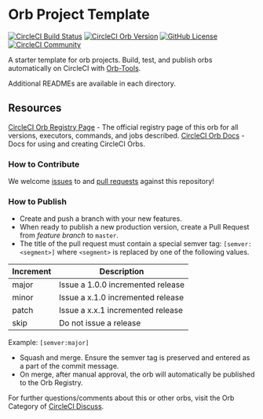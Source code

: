 # Orb Project Template

[![CircleCI Build Status](https://circleci.com/gh/tyler-jachetta/gcloud_pip_conf_orb.svg?style=shield "CircleCI Build Status")](https://circleci.com/gh/tyler-jachetta/gcloud_pip_conf_orb) [![CircleCI Orb Version](https://badges.circleci.com/orbs/tyler-jachetta/gcloud_pip_conf.svg)](https://circleci.com/orbs/registry/orb/tyler-jachetta/gcloud_pip_conf) [![GitHub License](https://img.shields.io/badge/license-MIT-lightgrey.svg)](https://raw.githubusercontent.com/tyler-jachetta/gcloud_pip_conf_orb/master/LICENSE) [![CircleCI Community](https://img.shields.io/badge/community-CircleCI%20Discuss-343434.svg)](https://discuss.circleci.com/c/ecosystem/orbs)



A starter template for orb projects. Build, test, and publish orbs automatically on CircleCI with [Orb-Tools](https://circleci.com/orbs/registry/orb/circleci/orb-tools).

Additional READMEs are available in each directory.



## Resources

[CircleCI Orb Registry Page](https://circleci.com/orbs/registry/orb/tyler-jachetta/gcloud_pip_conf_orb) - The official registry page of this orb for all versions, executors, commands, and jobs described.
[CircleCI Orb Docs](https://circleci.com/docs/2.0/orb-intro/#section=configuration) - Docs for using and creating CircleCI Orbs.

### How to Contribute

We welcome [issues](https://github.com/tyler-jachetta/gcloud_pip_conf_orb/issues) to and [pull requests](https://github.com/tyler-jachetta/gcloud_pip_conf_orb/pulls) against this repository!

### How to Publish
* Create and push a branch with your new features.
* When ready to publish a new production version, create a Pull Request from _feature branch_ to `master`.
* The title of the pull request must contain a special semver tag: `[semver:<segment>]` where `<segment>` is replaced by one of the following values.

| Increment | Description|
| ----------| -----------|
| major     | Issue a 1.0.0 incremented release|
| minor     | Issue a x.1.0 incremented release|
| patch     | Issue a x.x.1 incremented release|
| skip      | Do not issue a release|

Example: `[semver:major]`

* Squash and merge. Ensure the semver tag is preserved and entered as a part of the commit message.
* On merge, after manual approval, the orb will automatically be published to the Orb Registry.


For further questions/comments about this or other orbs, visit the Orb Category of [CircleCI Discuss](https://discuss.circleci.com/c/orbs).

